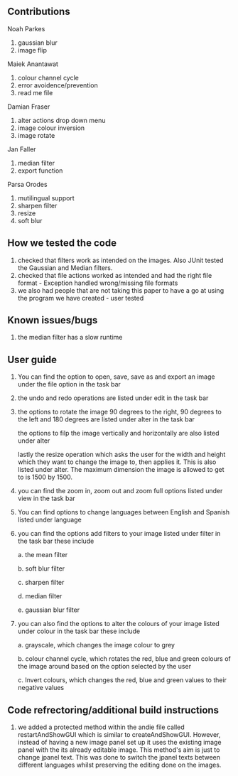 ## Contributions 

Noah Parkes 
1. gaussian blur 
2. image flip

Maiek Anantawat 

1. colour channel cycle 
2. error avoidence/prevention 
3. read me file

Damian Fraser 

1. alter actions drop down menu 
2. image colour inversion 
3. image rotate

Jan Faller 

1. median filter 
2. export function

Parsa Orodes 

1. mutilingual support 
2. sharpen filter 
3. resize 
4. soft blur 


## How we tested the code 
1. checked that filters work as intended on the images. Also JUnit tested the Gaussian and Median filters. 
2. checked that file actions worked as intended and had the right file format - Exception handled wrong/missing file formats 
3. we also had people that are not taking this paper to have a go at using the program we have created - user tested 

## Known issues/bugs 
1. the median filter has a slow runtime 

## User guide 
1. You can find the option to open, save, save as and export an image under the file option in the task bar
2. the undo and redo operations are listed under edit in the task bar 
3. the options to rotate the image 90 degrees to the right, 90 degrees to the left and 180 degrees are listed under alter in the task bar 

    the options to filp the image vertically and horizontally are also listed under alter 

    lastly the resize operation which asks the user for the width and height which they want to change the image to, then applies it. This is also listed under alter. The maximum dimension the image is allowed to get to is 1500 by 1500. 

4. you can find the zoom in, zoom out and zoom full options listed under view in the task bar 
5. You can find options to change languages between English and Spanish listed under language 
6. you can find the options add filters to your image listed under filter in the task bar these include 

    a. the mean filter  

    b. soft blur filter 

    c. sharpen filter 

    d. median filter

    e. gaussian blur filter 


7. you can also find the options to alter the colours of your image listed under colour in the task bar these include 

    a. grayscale, which changes the image colour to grey 

    b. colour channel cycle, which rotates the red, blue and green colours of the image around based on the option selected by the user 

    c. Invert colours, which changes the red, blue and green values to their negative values 

## Code refrectoring/additional build instructions  
1. we added a protected method within the andie file called restartAndShowGUI which is similar to createAndShowGUI. However, instead of having a new image panel set up it uses the existing image panel with the its already editable image. This method's aim is just to change jpanel text. This was done to switch the jpanel texts between different languages whilst preserving the editing done on the images.  